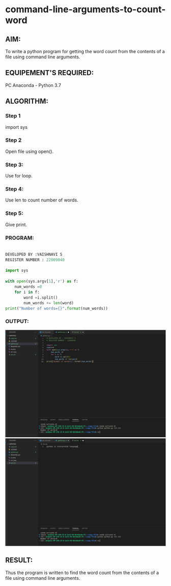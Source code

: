# command-line-arguments-to-count-word

## AIM:

To write a python program for getting the word count from the contents of a file using command line arguments.

## EQUIPEMENT'S REQUIRED: 

PC
Anaconda - Python 3.7

## ALGORITHM: 

### Step 1
import sys

### Step 2
Open file using open().

### Step 3:

Use for loop.

### Step 4:

Use len to count number of words.

### Step 5:

Give print.

### PROGRAM:
```python

DEVELOPED BY :VAISHNAVI S
REGISTER NUMBER : 22009040

import sys

with open(sys.argv[1],'r') as f:
    num_words =0
    for i in f:
        word =i.split()
        num_words += len(word)
print("Number of words={}".format(num_words))

```

### OUTPUT:
![](./command1.jpeg)
![](./command2.jpeg)

## RESULT:
Thus the program is written to find the word count from the contents of a file using command line arguments.
